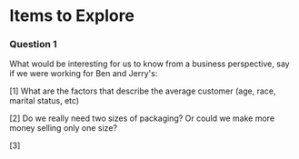 # Items to Explore

### Question 1
What would be interesting for us to know from a business perspective, say if we were working for Ben and Jerry's:

[1] What are the factors that describe the average customer (age, race, marital status, etc)

[2] Do we really need two sizes of packaging? Or could we make more money selling only one size?

[3]
